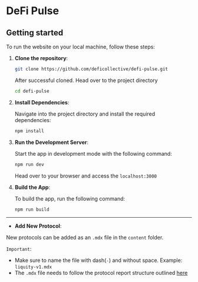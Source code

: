 # DeFi Pulse


## Getting started

To run the website on your local machine, follow these steps:

1. **Clone the repository**:

   ```bash
   git clone https://github.com/deficollective/defi-pulse.git
   ```

   After successful cloned. Head over to the project directory

   ```bash
   cd defi-pulse
   ```

2. **Install Dependencies**:

   Navigate into the project directory and install the required dependencies:

   ```bash
   npm install
   ```

3. **Run the Development Server**:

   Start the app in development mode with the following command:

   ```bash
   npm run dev
   ```

   Head over to your browser and access the `localhost:3000`

4. **Build the App**:

   To build the app, run the following command:

   ```bash
   npm run build
   ```

---

- **Add New Protocol**:

 New protocols can be added as an `.mdx` file in the `content` folder.

  `Important`: 
  - Make sure to name the file with dash(`-`) and without space. Example: `liquity-v1.mdx`
  - The `.mdx` file needs to follow the protocol report structure outlined [here](todo)
